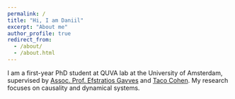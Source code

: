 ```yaml
---
permalink: /
title: "Hi, I am Daniil"
excerpt: "About me"
author_profile: true
redirect_from:
  - /about/
  - /about.html
---
```


I am a first-year PhD student at QUVA lab at the University of Amsterdam, supervised by [Assoc. Prof. Efstratios Gavves](https://www.egavves.com/) and [Taco Cohen](https://tacocohen.wordpress.com/). My research focuses on causality and dynamical systems.
